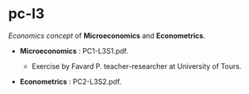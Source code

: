 # pc-l3

_Economics concept_ of __Microeconomics__ and __Econometrics__.

- __Microeconomics__ : PC1-L3S1.pdf.

  - Exercise by Favard P. teacher-researcher at University of Tours.
  
- __Econometrics__ : PC2-L3S2.pdf.
